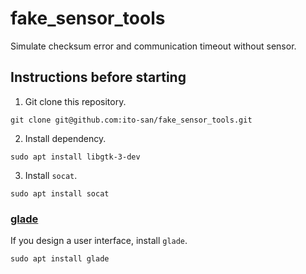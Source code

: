 # fake_sensor_tools

Simulate checksum error and communication timeout without sensor.

## Instructions before starting

1. Git clone this repository.

```
git clone git@github.com:ito-san/fake_sensor_tools.git
```

2. Install dependency.

```
sudo apt install libgtk-3-dev
```

3. Install `socat`.

```
sudo apt install socat
```

### <u>glade</u>

If you design a user interface, install `glade`.

```
sudo apt install glade
```
